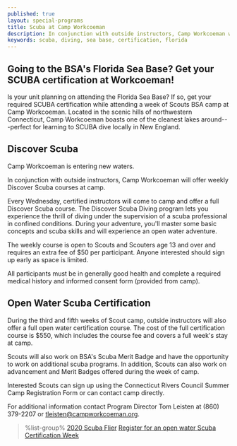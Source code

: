 ```yaml
---
published: true
layout: special-programs
title: Scuba at Camp Workcoeman
description: In conjunction with outside instructors, Camp Workcoeman will offer an open water Scuba cerfication course as well as weekly Discover Scuba courses.
keywords: scuba, diving, sea base, certification, florida
---
```


## Going to the BSA's Florida Sea Base? Get your SCUBA certification at Workcoeman!

Is your unit planning on attending the Florida Sea Base? If so, get your required SCUBA certification while attending a week of Scouts BSA camp at Camp Workcoeman. Located in the scenic hills of northwestern Connecticut, Camp Workcoeman boasts one of the cleanest lakes around---perfect for learning to SCUBA dive locally in New England.

## Discover Scuba

Camp Workcoeman is entering new waters.

In conjunction with outside instructors, Camp Workcoeman will offer weekly Discover Scuba courses at
camp.

Every Wednesday, certified instructors will come to camp and offer a full Discover Scuba course. The Discover
Scuba Diving program lets you experience the thrill of diving under the
supervision of a scuba professional in confined conditions. During your
adventure, you'll master some basic concepts and scuba skills and will
experience an open water adventure.

The weekly course is open to Scouts and Scouters age 13 and over and requires
an extra fee of $50 per participant. Anyone interested should sign up early as
space is limited.

All participants must be in generally good health and complete a required
medical history and informed consent form (provided from camp).

## Open Water Scuba Certification

During the third and fifth weeks of Scout camp, outside instructors
will also offer a full open water certification course. The
cost of the full certification course is $550, which includes the course fee
and covers a full week's stay at camp.

Scouts will also work on BSA's Scuba Merit Badge and have the opportunity to
work on additional scuba programs. In
addition, Scouts can also work on advancement and Merit Badges offered during
the week of camp.

Interested Scouts can sign up using the Connecticut Rivers Council Summer Camp
Registration Form or can contact camp directly.

For additional information contact Program Director Tom Leisten at
(860) 379-2207 or [tleisten@campworkcoeman.org](mailto:tleisten@campworkcoeman.org).

> %list-group%
> <a href="{{ site.url }}/pdf/2020/2020-scuba-flier.pdf" class="list-group-item">2020 Scuba Flier</a>
> <a href="{{ site.url }}/boy-scouts/register/" class="list-group-item">Register for an open water Scuba Certification Week</a>
